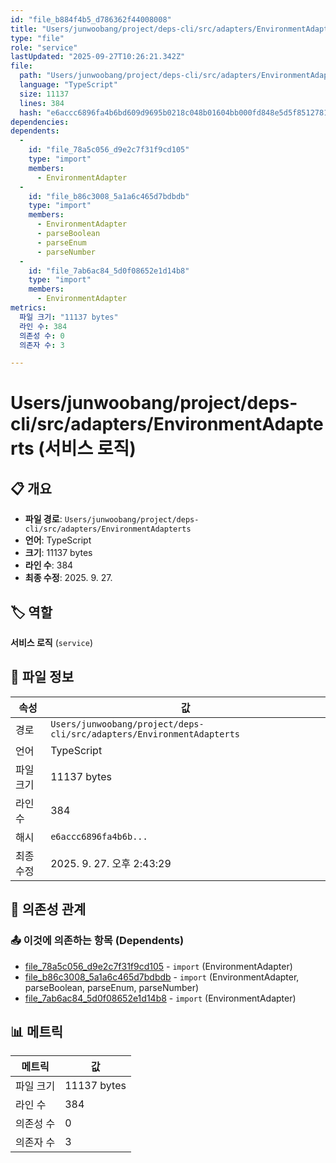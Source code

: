 ```yaml
---
id: "file_b884f4b5_d786362f44008008"
title: "Users/junwoobang/project/deps-cli/src/adapters/EnvironmentAdapterts (서비스 로직)"
type: "file"
role: "service"
lastUpdated: "2025-09-27T10:26:21.342Z"
file:
  path: "Users/junwoobang/project/deps-cli/src/adapters/EnvironmentAdapterts"
  language: "TypeScript"
  size: 11137
  lines: 384
  hash: "e6accc6896fa4b6bd609d9695b0218c048b01604bb000fd848e5d5f8512781c4"
dependencies:
dependents:
  -
    id: "file_78a5c056_d9e2c7f31f9cd105"
    type: "import"
    members:
      - EnvironmentAdapter
  -
    id: "file_b86c3008_5a1a6c465d7bdbdb"
    type: "import"
    members:
      - EnvironmentAdapter
      - parseBoolean
      - parseEnum
      - parseNumber
  -
    id: "file_7ab6ac84_5d0f08652e1d14b8"
    type: "import"
    members:
      - EnvironmentAdapter
metrics:
  파일 크기: "11137 bytes"
  라인 수: 384
  의존성 수: 0
  의존자 수: 3

---
```


# Users/junwoobang/project/deps-cli/src/adapters/EnvironmentAdapterts (서비스 로직)

## 📋 개요

- **파일 경로**: `Users/junwoobang/project/deps-cli/src/adapters/EnvironmentAdapterts`
- **언어**: TypeScript
- **크기**: 11137 bytes
- **라인 수**: 384
- **최종 수정**: 2025. 9. 27.

## 🏷️ 역할

**서비스 로직** (`service`)

## 📄 파일 정보

| 속성 | 값 |
|------|----|
| 경로 | `Users/junwoobang/project/deps-cli/src/adapters/EnvironmentAdapterts` |
| 언어 | TypeScript |
| 파일 크기 | 11137 bytes |
| 라인 수 | 384 |
| 해시 | `e6accc6896fa4b6b...` |
| 최종 수정 | 2025. 9. 27. 오후 2:43:29 |

## 🔗 의존성 관계

### 📤 이것에 의존하는 항목 (Dependents)

- [file_78a5c056_d9e2c7f31f9cd105](file_78a5c056_d9e2c7f31f9cd105.md) - `import` (EnvironmentAdapter)
- [file_b86c3008_5a1a6c465d7bdbdb](file_b86c3008_5a1a6c465d7bdbdb.md) - `import` (EnvironmentAdapter, parseBoolean, parseEnum, parseNumber)
- [file_7ab6ac84_5d0f08652e1d14b8](file_7ab6ac84_5d0f08652e1d14b8.md) - `import` (EnvironmentAdapter)

## 📊 메트릭

| 메트릭 | 값 |
|--------|----|
| 파일 크기 | 11137 bytes |
| 라인 수 | 384 |
| 의존성 수 | 0 |
| 의존자 수 | 3 |

